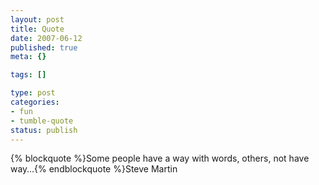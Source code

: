 ```yaml
--- 
layout: post
title: Quote
date: 2007-06-12
published: true
meta: {}

tags: []

type: post
categories: 
- fun
- tumble-quote
status: publish
---
```

{% blockquote %}Some people have a way with words, others, not have way&#8230;{% endblockquote %}Steve Martin
